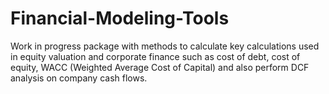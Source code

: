 # Financial-Modeling-Tools
Work in progress package with methods to calculate key calculations used in equity valuation and corporate finance
such as cost of debt, cost of equity, WACC (Weighted Average Cost of Capital) and also perform DCF analysis on company cash flows.


